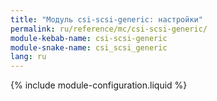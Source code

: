 ```yaml
---
title: "Модуль csi-scsi-generic: настройки"
permalink: ru/reference/mc/csi-scsi-generic/
module-kebab-name: csi-scsi-generic
module-snake-name: csi_scsi_generic
lang: ru
---
```


{% include module-configuration.liquid %}
